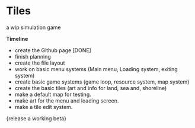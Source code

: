 # Tiles
a wip simulation game

**Timeline**

- create the Github page [DONE]
- finish planning <wip>
- create the file layout <wip>
- work on basic menu systems
  (Main menu, Loading system, exiting system)
- create basic game systems
  (game loop, resource system, map system)
- create the basic tiles
  (art and info for land, sea and, shoreline)
- make a default map for testing.
- make art for the menu and loading screen.
- make a tile edit system.

{release a working beta}